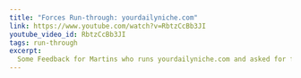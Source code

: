 ```yaml
---
title: "Forces Run-through: yourdailyniche.com"
link: https://www.youtube.com/watch?v=RbtzCcBb3JI
youtube_video_id: RbtzCcBb3JI
tags: run-through
excerpt:
  Some Feedback for Martins who runs yourdailyniche.com and asked for feedback on indiehackers
---
```

